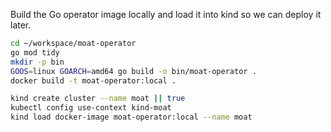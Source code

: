 ﻿Build the Go operator image locally and load it into kind so we can deploy it later.

```bash
cd ~/workspace/moat-operator
go mod tidy
mkdir -p bin
GOOS=linux GOARCH=amd64 go build -o bin/moat-operator .
docker build -t moat-operator:local .

kind create cluster --name moat || true
kubectl config use-context kind-moat
kind load docker-image moat-operator:local --name moat
```

